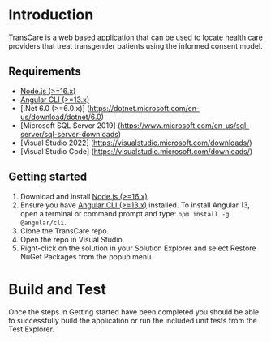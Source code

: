 # Introduction 
TransCare is a web based application that can be used to locate health care providers that treat transgender patients using the informed consent model.

## Requirements
 * [Node.js (>=16.x)](https://nodejs.org)
 * [Angular CLI (>=13.x)](https://cli.angular.io)
 * [.Net 6.0 (>=6.0.x)] (https://dotnet.microsoft.com/en-us/download/dotnet/6.0)
 * [Microsoft SQL Server 2019] (https://www.microsoft.com/en-us/sql-server/sql-server-downloads)
 * [Visual Studio 2022] (https://visualstudio.microsoft.com/downloads/)
 * [Visual Studio Code] (https://visualstudio.microsoft.com/downloads/)

## Getting started
1. Download and install [Node.js (>=16.x)](https://nodejs.org).
2. Ensure you have [Angular CLI (>=13.x)](https://cli.angular.io) installed. To install Angular 13, open a terminal or command prompt and type: `npm install -g @angular/cli`.
3. Clone the TransCare repo.
4. Open the repo in Visual Studio.
5. Right-click on the solution in your Solution Explorer and select Restore NuGet Packages from the popup menu.

# Build and Test
Once the steps in Getting started have been completed you should be able to successfully build the application or run the included unit tests from the Test Explorer.
